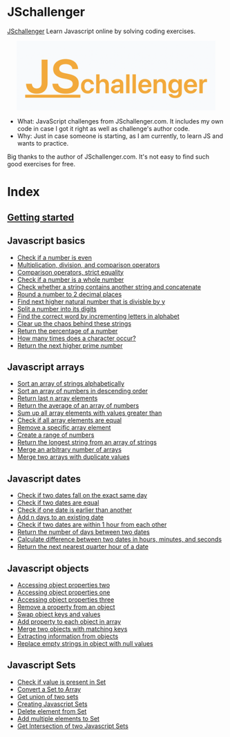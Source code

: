 # JSchallenger

[JSchallenger](https://www.jschallenger.com) Learn Javascript online by solving coding exercises.

<!-- ![alt text](README/logo.png) -->
<p align="center">
  <img width="460" src="README/logo.png">
</p>

- What: JavaScript challenges from JSchallenger.com. It includes my own code in case I got it right as well as challenge's author code.
- Why: Just in case someone is starting, as I am currently, to learn JS and wants to practice.

Big thanks to the author of JSchallenger.com. It's not easy to find such good exercises for free.

# Index

## [Getting started](01%20-%20Getting%20started/gettingStarter.js)

## Javascript basics

- [Check if a number is even](02%20-%20Javascript%20basics/01.js)
- [Multiplication, division, and comparison operators](02%20-%20Javascript%20basics/02.js)
- [Comparison operators, strict equality](02%20-%20Javascript%20basics/03.js)
- [Check if a number is a whole number](02%20-%20Javascript%20basics/04.js)
- [Check whether a string contains another string and concatenate](02%20-%20Javascript%20basics/05.js)
- [Round a number to 2 decimal places](02%20-%20Javascript%20basics/06.js)
- [Find next higher natural number that is divisble by y](02%20-%20Javascript%20basics/07.js)
- [Split a number into its digits](02%20-%20Javascript%20basics/08.js)
- [Find the correct word by incrementing letters in alphabet](02%20-%20Javascript%20basics/09.js)
- [Clear up the chaos behind these strings](02%20-%20Javascript%20basics/10.js)
- [Return the percentage of a number](02%20-%20Javascript%20basics/11.js)
- [How many times does a character occur?](02%20-%20Javascript%20basics/12.js)
- [Return the next higher prime number](02%20-%20Javascript%20basics/13.js)

## Javascript arrays

- [Sort an array of strings alphabetically](03%20-%20Javascript%20arrays/01.js)
- [Sort an array of numbers in descending order](03%20-%20Javascript%20arrays/02.js)
- [Return last n array elements](03%20-%20Javascript%20arrays/03.js)
- [Return the average of an array of numbers](03%20-%20Javascript%20arrays/04.js)
- [Sum up all array elements with values greater than](03%20-%20Javascript%20arrays/05.js)
- [Check if all array elements are equal](03%20-%20Javascript%20arrays/06.js)
- [Remove a specific array element](03%20-%20Javascript%20arrays/07.js)
- [Create a range of numbers](03%20-%20Javascript%20arrays/08.js)
- [Return the longest string from an array of strings](03%20-%20Javascript%20arrays/09.js)
- [Merge an arbitrary number of arrays](03%20-%20Javascript%20arrays/10.js)
- [Merge two arrays with duplicate values](03%20-%20Javascript%20arrays/11.js)

## Javascript dates

- [Check if two dates fall on the exact same day](04%20-%20Javascript%20dates/01.js)
- [Check if two dates are equal](04%20-%20Javascript%20dates/02.js)
- [Check if one date is earlier than another](04%20-%20Javascript%20dates/03.js)
- [Add n days to an existing date](04%20-%20Javascript%20dates/04.js)
- [Check if two dates are within 1 hour from each other](04%20-%20Javascript%20dates/05.js)
- [Return the number of days between two dates](04%20-%20Javascript%20dates/06.js)
- [Calculate difference between two dates in hours, minutes, and seconds](04%20-%20Javascript%20dates/07.js)
- [Return the next nearest quarter hour of a date](04%20-%20Javascript%20dates/08.js)

## Javascript objects

- [Accessing object properties two]()
- [Accessing object properties one]()
- [Accessing object properties three]()
- [Remove a property from an object]()
- [Swap object keys and values]()
- [Add property to each object in array]()
- [Merge two objects with matching keys]()
- [Extracting information from objects]()
- [Replace empty strings in object with null values]()

## Javascript Sets

- [Check if value is present in Set]()
- [Convert a Set to Array]()
- [Get union of two sets]()
- [Creating Javascript Sets]()
- [Delete element from Set]()
- [Add multiple elements to Set]()
- [Get Intersection of two Javascript Sets]()
